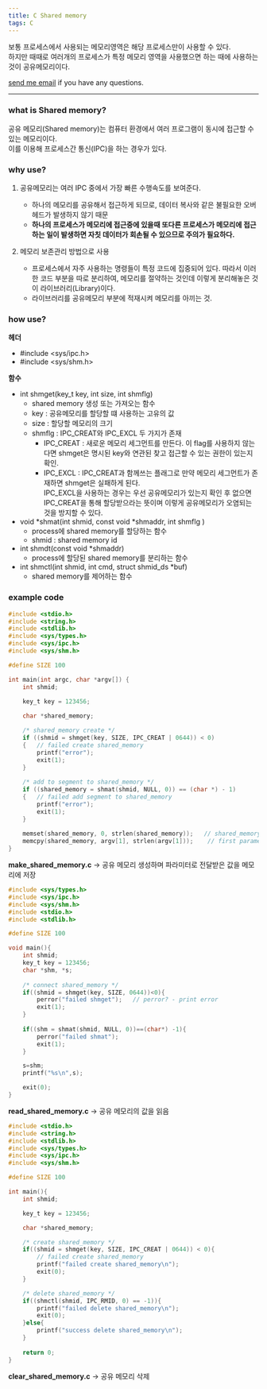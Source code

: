 ```yaml
---
title: C Shared memory  
tags: C
---
```


보통 프로세스에서 사용되는 메모리영역은 해당 프로세스만이 사용할 수 있다.  
하지만 때때로 여러개의 프로세스가 특정 메모리 영역을 사용했으면 하는 때에 사용하는 것이 공유메모리이다.

[send me email](mailto:jewel7492@gmail.com) if you have any questions.

<!--more-->

---
### what is Shared memory? 

공유 메모리(Shared memory)는 컴퓨터 환경에서 여러 프로그램이 동시에 접근할 수 있는 메모리이다.  
이를 이용해 프로세스간 통신(IPC)을 하는 경우가 있다.  

### why use?  

1. 공유메모리는 여러 IPC 중에서 가장 빠른 수행속도를 보여준다.  
    * 하나의 메모리를 공유해서 접근하게 되므로, 데이터 복사와 같은 불필요한 오버헤드가 발생하지 않기 때문  
    * **하나의 프로세스가 메모리에 접근중에 있을때 또다른 프로세스가 메모리에 접근하는 일이 발생하면 자칫 데이터가 회손될 수 있으므로 주의가 필요하다.**  

2. 메모리 보존관리 방법으로 사용  
    * 프로세스에서 자주 사용하는 명령들이 특정 코드에 집중되어 있다. 따라서 이러한 코드 부분을 따로 분리하여, 메모리를 절약하는 것인데 이렇게 분리해놓은 것이 라이브러리(Library)이다.  
    * 라이브러리를 공유메모리 부분에 적재시켜 메모리를 아끼는 것.

### how use?   

**헤더**  
* #include <sys/ipc.h>  
* #include <sys/shm.h>  

**함수**  
* int shmget(key_t key, int size, int shmflg) 
    * shared memory 생성 또는 가져오는 함수 
    * key : 공유메모리를 할당할 떄 사용하는 고유의 값
    * size : 할당할 메모리의 크기
    * shmflg : IPC_CREAT와 IPC_EXCL 두 가지가 존재
        * IPC_CREAT : 새로운 메모리 세그먼트를 만든다. 이 flag를 사용하지 않는다면 shmget은 명시된 key와 연관된 찾고 접근할 수 있는 권한이 있는지 확인.  
        * IPC_EXCL : IPC_CREAT과 함께쓰는 플래그로 만약 메모리 세그먼트가 존재하면 shmget은 실패하게 된다.  
        IPC_EXCL을 사용하는 경우는 우선 공유메모리가 있는지 확인 후 없으면 IPC_CREAT을 통해 할당받으라는 뜻이며 이렇게 공유메모리가 오염되는 것을 방지할 수 있다.
* void *shmat(int shmid, const void *shmaddr, int shmflg )
    * process에 shared memory를 할당하는 함수 
    * shmid : shared memory id
* int shmdt(const void *shmaddr)
    * process에 할당된 shared memory를 분리하는 함수 
* int shmctl(int shmid, int cmd, struct shmid_ds *buf)
    * shared memory를 제어하는 함수

### example code  

```c
#include <stdio.h>
#include <string.h>
#include <stdlib.h>
#include <sys/types.h>
#include <sys/ipc.h>
#include <sys/shm.h>

#define SIZE 100

int main(int argc, char *argv[]) {
    int shmid;
    
    key_t key = 123456;

    char *shared_memory;

    /* shared_memory create */
    if ((shmid = shmget(key, SIZE, IPC_CREAT | 0644)) < 0)
    {   // failed create shared_memory
        printf("error");
        exit(1);
    }
    
    /* add to segment to shared_memory */
    if ((shared_memory = shmat(shmid, NULL, 0)) == (char *) - 1)
    {   // failed add segment to shared_memory
        printf("error");
        exit(1);
    }
    
    memset(shared_memory, 0, strlen(shared_memory));   // shared_memory reset
    memcpy(shared_memory, argv[1], strlen(argv[1]));    // first parameter copy to shared_memory
}
```
**make_shared_memory.c** -> 공유 메모리 생성하며 파라미터로 전달받은 값을 메모리에 저장   

```c
#include <sys/types.h>
#include <sys/ipc.h>
#include <sys/shm.h>
#include <stdio.h>
#include <stdlib.h>

#define SIZE 100

void main(){
    int shmid;
    key_t key = 123456;
    char *shm, *s;
    
    /* connect shared_memory */
    if((shmid = shmget(key, SIZE, 0644))<0){
        perror("failed shmget");   // perror? - print error
        exit(1);
    }
    
    if((shm = shmat(shmid, NULL, 0))==(char*) -1){
        perror("failed shmat");
        exit(1);
    }

    s=shm;
    printf("%s\n",s);

    exit(0);
}
```
**read_shared_memory.c** -> 공유 메모리의 값을 읽음  

```c
#include <stdio.h>
#include <string.h>
#include <stdlib.h>
#include <sys/types.h>
#include <sys/ipc.h>
#include <sys/shm.h>

#define SIZE 100

int main(){
    int shmid;

    key_t key = 123456;

    char *shared_memory;

    /* create shared_memory */
    if((shmid = shmget(key, SIZE, IPC_CREAT | 0644)) < 0){
        // failed create shared_memory
        printf("failed create shared_memory\n");
        exit(0);
    }

    /* delete shared_memory */
    if((shmctl(shmid, IPC_RMID, 0) == -1)){
        printf("failed delete shared_memory\n");
        exit(0);
    }else{
        printf("success delete shared_memory\n");
    }
    
    return 0;
}
```
**clear_shared_memory.c** -> 공유 메모리 삭제  